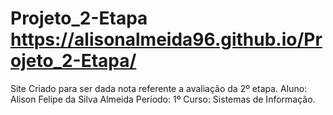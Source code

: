 # Projeto_2-Etapa https://alisonalmeida96.github.io/Projeto_2-Etapa/

Site Criado para ser dada nota referente a avaliação da 2º etapa. 
Aluno: Alison Felipe da Silva Almeida 
Período: 1º 
Curso: Sistemas de Informação.
